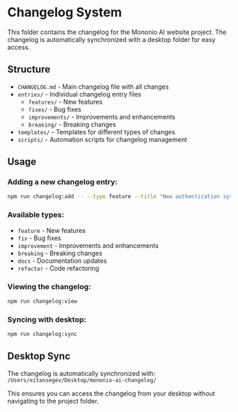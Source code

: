 # Changelog System

This folder contains the changelog for the Mononio AI website project. The changelog is automatically synchronized with a desktop folder for easy access.

## Structure

- `CHANGELOG.md` - Main changelog file with all changes
- `entries/` - Individual changelog entry files
  - `features/` - New features
  - `fixes/` - Bug fixes
  - `improvements/` - Improvements and enhancements
  - `breaking/` - Breaking changes
- `templates/` - Templates for different types of changes
- `scripts/` - Automation scripts for changelog management

## Usage

### Adding a new changelog entry:

```bash
npm run changelog:add -- --type feature --title "New authentication system" --description "Implemented OAuth2 authentication"
```

### Available types:
- `feature` - New features
- `fix` - Bug fixes
- `improvement` - Improvements and enhancements
- `breaking` - Breaking changes
- `docs` - Documentation updates
- `refactor` - Code refactoring

### Viewing the changelog:
```bash
npm run changelog:view
```

### Syncing with desktop:
```bash
npm run changelog:sync
```

## Desktop Sync

The changelog is automatically synchronized with: `/Users/eitansegev/Desktop/mononio-ai-changelog/`

This ensures you can access the changelog from your desktop without navigating to the project folder. 